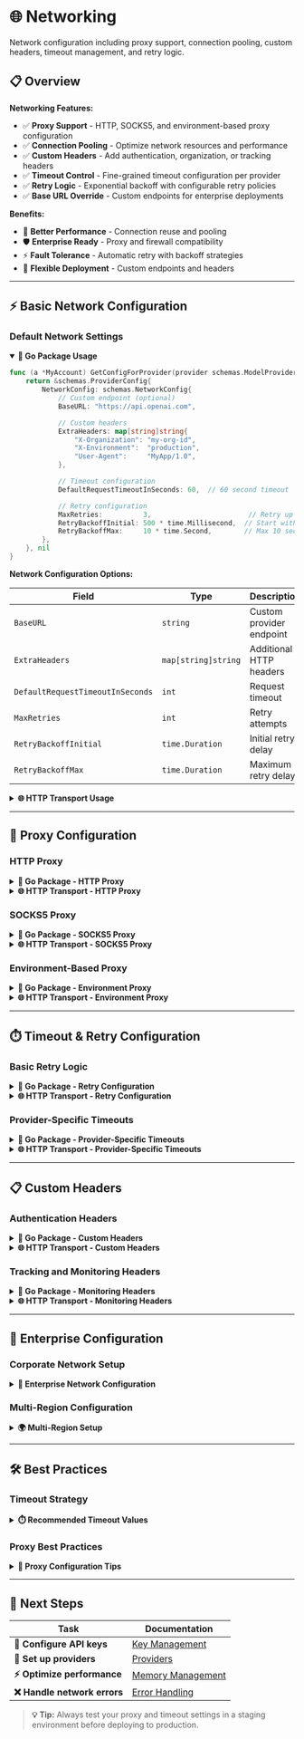# 🌐 Networking

Network configuration including proxy support, connection pooling, custom headers, timeout management, and retry logic.

## 📋 Overview

**Networking Features:**

- ✅ **Proxy Support** - HTTP, SOCKS5, and environment-based proxy configuration
- ✅ **Connection Pooling** - Optimize network resources and performance
- ✅ **Custom Headers** - Add authentication, organization, or tracking headers
- ✅ **Timeout Control** - Fine-grained timeout configuration per provider
- ✅ **Retry Logic** - Exponential backoff with configurable retry policies
- ✅ **Base URL Override** - Custom endpoints for enterprise deployments

**Benefits:**

- 🚀 **Better Performance** - Connection reuse and pooling
- 🛡️ **Enterprise Ready** - Proxy and firewall compatibility
- ⚡ **Fault Tolerance** - Automatic retry with backoff strategies
- 🔧 **Flexible Deployment** - Custom endpoints and headers

---

## ⚡ Basic Network Configuration

### Default Network Settings

<details open>
<summary><strong>🔧 Go Package Usage</strong></summary>

```go
func (a *MyAccount) GetConfigForProvider(provider schemas.ModelProvider) (*schemas.ProviderConfig, error) {
    return &schemas.ProviderConfig{
        NetworkConfig: schemas.NetworkConfig{
            // Custom endpoint (optional)
            BaseURL: "https://api.openai.com",

            // Custom headers
            ExtraHeaders: map[string]string{
                "X-Organization": "my-org-id",
                "X-Environment":  "production",
                "User-Agent":     "MyApp/1.0",
            },

            // Timeout configuration
            DefaultRequestTimeoutInSeconds: 60,  // 60 second timeout

            // Retry configuration
            MaxRetries:          3,                        // Retry up to 3 times
            RetryBackoffInitial: 500 * time.Millisecond,  // Start with 500ms
            RetryBackoffMax:     10 * time.Second,        // Max 10 seconds
        },
    }, nil
}
```

**Network Configuration Options:**

| Field                            | Type                | Description              | Default          |
| -------------------------------- | ------------------- | ------------------------ | ---------------- |
| `BaseURL`                        | `string`            | Custom provider endpoint | Provider default |
| `ExtraHeaders`                   | `map[string]string` | Additional HTTP headers  | `{}`             |
| `DefaultRequestTimeoutInSeconds` | `int`               | Request timeout          | `30`             |
| `MaxRetries`                     | `int`               | Retry attempts           | `0`              |
| `RetryBackoffInitial`            | `time.Duration`     | Initial retry delay      | `500ms`          |
| `RetryBackoffMax`                | `time.Duration`     | Maximum retry delay      | `5s`             |

</details>

<details>
<summary><strong>🌐 HTTP Transport Usage</strong></summary>

**Configuration (`config.json`):**

```json
{
  "providers": {
    "openai": {
      "keys": [
        {
          "value": "env.OPENAI_API_KEY",
          "models": ["gpt-4o-mini"],
          "weight": 1.0
        }
      ],
      "network_config": {
        "base_url": "https://api.openai.com",
        "extra_headers": {
          "X-Organization-ID": "org-123",
          "X-Environment": "production",
          "User-Agent": "MyApp/1.0"
        },
        "default_request_timeout_in_seconds": 30,
        "max_retries": 1,
        "retry_backoff_initial_ms": 100,
        "retry_backoff_max_ms": 2000
      }
    }
  }
}
```

</details>

---

## 🔗 Proxy Configuration

### HTTP Proxy

<details>
<summary><strong>🔧 Go Package - HTTP Proxy</strong></summary>

```go
func (a *MyAccount) GetConfigForProvider(provider schemas.ModelProvider) (*schemas.ProviderConfig, error) {
    return &schemas.ProviderConfig{
        ProxyConfig: &schemas.ProxyConfig{
            Type:     schemas.HttpProxy,
            URL:      "http://proxy.company.com:8080",
            Username: "proxy-user",     // Optional authentication
            Password: "proxy-pass",     // Optional authentication
        },
        NetworkConfig: schemas.NetworkConfig{
            DefaultRequestTimeoutInSeconds: 45,  // Increase timeout for proxy
        },
    }, nil
}
```

**Proxy Configuration Options:**

| Field      | Type        | Description                  | Required |
| ---------- | ----------- | ---------------------------- | -------- |
| `Type`     | `ProxyType` | Proxy type (http/socks5/env) | ✅       |
| `URL`      | `string`    | Proxy server URL             | ✅       |
| `Username` | `string`    | Proxy authentication user    | ❌       |
| `Password` | `string`    | Proxy authentication pass    | ❌       |

</details>

<details>
<summary><strong>🌐 HTTP Transport - HTTP Proxy</strong></summary>

```json
{
  "providers": {
    "openai": {
      "keys": [
        {
          "value": "env.OPENAI_API_KEY",
          "models": ["gpt-4o-mini"],
          "weight": 1.0
        }
      ],
      "proxy_config": {
        "type": "http",
        "url": "http://proxy.company.com:8080",
        "username": "proxy-user",
        "password": "proxy-pass"
      },
      "network_config": {
        "default_request_timeout_in_seconds": 45
      }
    }
  }
}
```

</details>

### SOCKS5 Proxy

<details>
<summary><strong>🔧 Go Package - SOCKS5 Proxy</strong></summary>

```go
func (a *MyAccount) GetConfigForProvider(provider schemas.ModelProvider) (*schemas.ProviderConfig, error) {
    return &schemas.ProviderConfig{
        ProxyConfig: &schemas.ProxyConfig{
            Type:     schemas.Socks5Proxy,
            URL:      "socks5://proxy.company.com:1080",
            Username: "socks-user",     // Optional
            Password: "socks-pass",     // Optional
        },
    }, nil
}
```

</details>

<details>
<summary><strong>🌐 HTTP Transport - SOCKS5 Proxy</strong></summary>

```json
{
  "providers": {
    "openai": {
      "proxy_config": {
        "type": "socks5",
        "url": "socks5://proxy.company.com:1080",
        "username": "socks-user",
        "password": "socks-pass"
      }
    }
  }
}
```

</details>

### Environment-Based Proxy

<details>
<summary><strong>🔧 Go Package - Environment Proxy</strong></summary>

```go
func (a *MyAccount) GetConfigForProvider(provider schemas.ModelProvider) (*schemas.ProviderConfig, error) {
    return &schemas.ProviderConfig{
        ProxyConfig: &schemas.ProxyConfig{
            Type: schemas.EnvProxy,
            // Automatically uses HTTP_PROXY, HTTPS_PROXY, NO_PROXY environment variables
        },
    }, nil
}
```

**Environment Variables:**

```bash
export HTTP_PROXY=http://proxy.company.com:8080
export HTTPS_PROXY=https://proxy.company.com:8443
export NO_PROXY=localhost,127.0.0.1,.company.com
```

</details>

<details>
<summary><strong>🌐 HTTP Transport - Environment Proxy</strong></summary>

```json
{
  "providers": {
    "openai": {
      "proxy_config": {
        "type": "env"
      }
    }
  }
}
```

**Environment Variables:**

```bash
export HTTP_PROXY=http://proxy.company.com:8080
export HTTPS_PROXY=https://proxy.company.com:8443
export NO_PROXY=localhost,127.0.0.1,.company.com
```

</details>

---

## ⏱️ Timeout & Retry Configuration

### Basic Retry Logic

<details>
<summary><strong>🔧 Go Package - Retry Configuration</strong></summary>

```go
func (a *MyAccount) GetConfigForProvider(provider schemas.ModelProvider) (*schemas.ProviderConfig, error) {
    return &schemas.ProviderConfig{
        NetworkConfig: schemas.NetworkConfig{
            // Timeout settings
            DefaultRequestTimeoutInSeconds: 30,

            // Retry settings with exponential backoff
            MaxRetries:          3,                         // Retry up to 3 times
            RetryBackoffInitial: 500 * time.Millisecond,   // Start with 500ms
            RetryBackoffMax:     10 * time.Second,         // Cap at 10 seconds
        },
    }, nil
}
```

**Retry Logic:**

```text
Attempt 1: Request fails
Wait: 500ms (initial backoff)

Attempt 2: Request fails
Wait: 1000ms (2x backoff)

Attempt 3: Request fails
Wait: 2000ms (2x backoff)

Attempt 4: Request fails
Give up after 3 retries
```

</details>

<details>
<summary><strong>🌐 HTTP Transport - Retry Configuration</strong></summary>

```json
{
  "providers": {
    "openai": {
      "network_config": {
        "default_request_timeout_in_seconds": 30,
        "max_retries": 3,
        "retry_backoff_initial_ms": 500,
        "retry_backoff_max_ms": 10000
      }
    }
  }
}
```

</details>

### Provider-Specific Timeouts

<details>
<summary><strong>🔧 Go Package - Provider-Specific Timeouts</strong></summary>

```go
func (a *MyAccount) GetConfigForProvider(provider schemas.ModelProvider) (*schemas.ProviderConfig, error) {
    switch provider {
    case schemas.OpenAI:
        return &schemas.ProviderConfig{
            NetworkConfig: schemas.NetworkConfig{
                DefaultRequestTimeoutInSeconds: 30,  // Fast timeout for OpenAI
                MaxRetries: 2,
            },
        }, nil
    case schemas.Anthropic:
        return &schemas.ProviderConfig{
            NetworkConfig: schemas.NetworkConfig{
                DefaultRequestTimeoutInSeconds: 60,  // Longer timeout for Claude
                MaxRetries: 3,
            },
        }, nil
    case schemas.Bedrock:
        return &schemas.ProviderConfig{
            NetworkConfig: schemas.NetworkConfig{
                DefaultRequestTimeoutInSeconds: 120, // Longest timeout for Bedrock
                MaxRetries: 1,                       // Fewer retries for AWS
            },
        }, nil
    }
    return &schemas.ProviderConfig{}, nil
}
```

</details>

<details>
<summary><strong>🌐 HTTP Transport - Provider-Specific Timeouts</strong></summary>

```json
{
  "providers": {
    "openai": {
      "network_config": {
        "default_request_timeout_in_seconds": 30,
        "max_retries": 2
      }
    },
    "anthropic": {
      "network_config": {
        "default_request_timeout_in_seconds": 60,
        "max_retries": 3
      }
    },
    "bedrock": {
      "network_config": {
        "default_request_timeout_in_seconds": 120,
        "max_retries": 1
      }
    }
  }
}
```

</details>

---

## 📋 Custom Headers

### Authentication Headers

<details>
<summary><strong>🔧 Go Package - Custom Headers</strong></summary>

```go
func (a *MyAccount) GetConfigForProvider(provider schemas.ModelProvider) (*schemas.ProviderConfig, error) {
    switch provider {
    case schemas.OpenAI:
        return &schemas.ProviderConfig{
            NetworkConfig: schemas.NetworkConfig{
                ExtraHeaders: map[string]string{
                    "OpenAI-Organization": os.Getenv("OPENAI_ORG_ID"),
                    "OpenAI-Project":      os.Getenv("OPENAI_PROJECT_ID"),
                    "User-Agent":          "MyApp/1.0.0",
                    "X-Request-ID":        generateRequestID(),
                },
            },
        }, nil
    case schemas.Anthropic:
        return &schemas.ProviderConfig{
            NetworkConfig: schemas.NetworkConfig{
                ExtraHeaders: map[string]string{
                    "User-Agent":       "MyApp/1.0.0",
                    "X-Source":         "bifrost-gateway",
                    "anthropic-version": "2023-06-01",
                },
            },
        }, nil
    }
    return &schemas.ProviderConfig{}, nil
}

func generateRequestID() string {
    return fmt.Sprintf("req_%d", time.Now().UnixNano())
}
```

</details>

<details>
<summary><strong>🌐 HTTP Transport - Custom Headers</strong></summary>

```json
{
  "providers": {
    "openai": {
      "network_config": {
        "extra_headers": {
          "OpenAI-Organization": "org-your-org-id",
          "OpenAI-Project": "proj-your-project-id",
          "User-Agent": "MyApp/1.0.0",
          "X-Source": "bifrost-gateway"
        }
      }
    },
    "anthropic": {
      "network_config": {
        "extra_headers": {
          "User-Agent": "MyApp/1.0.0",
          "X-Source": "bifrost-gateway",
          "anthropic-version": "2023-06-01"
        }
      }
    }
  }
}
```

</details>

### Tracking and Monitoring Headers

<details>
<summary><strong>🔧 Go Package - Monitoring Headers</strong></summary>

```go
func (a *MyAccount) GetConfigForProvider(provider schemas.ModelProvider) (*schemas.ProviderConfig, error) {
    return &schemas.ProviderConfig{
        NetworkConfig: schemas.NetworkConfig{
            ExtraHeaders: map[string]string{
                // Tracking headers
                "X-Request-ID":     generateRequestID(),
                "X-Session-ID":     getSessionID(),
                "X-User-ID":        getUserID(),
                "X-Environment":    os.Getenv("ENVIRONMENT"),

                // Application metadata
                "X-App-Version":    "1.2.3",
                "X-Build-Hash":     getBuildHash(),
                "X-Deployment-ID":  getDeploymentID(),

                // Monitoring
                "X-Trace-ID":       getTraceID(),
                "X-Span-ID":        getSpanID(),
            },
        },
    }, nil
}
```

</details>

<details>
<summary><strong>🌐 HTTP Transport - Monitoring Headers</strong></summary>

```json
{
  "providers": {
    "openai": {
      "network_config": {
        "extra_headers": {
          "X-Environment": "production",
          "X-App-Version": "1.2.3",
          "X-Build-Hash": "abc123def",
          "X-Deployment-ID": "deploy-456",
          "X-Source": "bifrost-gateway"
        }
      }
    }
  }
}
```

</details>

---

## 🔧 Enterprise Configuration

### Corporate Network Setup

<details>
<summary><strong>🏢 Enterprise Network Configuration</strong></summary>

**Go Package - Enterprise Setup:**

```go
func (a *MyAccount) GetConfigForProvider(provider schemas.ModelProvider) (*schemas.ProviderConfig, error) {
    return &schemas.ProviderConfig{
        // Corporate proxy
        ProxyConfig: &schemas.ProxyConfig{
            Type:     schemas.HttpProxy,
            URL:      "http://corporate-proxy.company.com:8080",
            Username: os.Getenv("PROXY_USER"),
            Password: os.Getenv("PROXY_PASS"),
        },

        NetworkConfig: schemas.NetworkConfig{
            // Conservative timeouts for corporate networks
            DefaultRequestTimeoutInSeconds: 90,

            // Corporate headers
            ExtraHeaders: map[string]string{
                "X-Corporate-ID":   os.Getenv("CORP_ID"),
                "X-Department":     "AI-Team",
                "X-Cost-Center":    "CC-123",
                "X-Compliance":     "SOC2-Type2",
            },

            // Aggressive retry for unreliable corporate networks
            MaxRetries:          5,
            RetryBackoffInitial: 1 * time.Second,
            RetryBackoffMax:     30 * time.Second,
        },
    }, nil
}
```

**HTTP Transport - Enterprise Setup:**

```json
{
  "providers": {
    "openai": {
      "proxy_config": {
        "type": "http",
        "url": "http://corporate-proxy.company.com:8080",
        "username": "env.PROXY_USER",
        "password": "env.PROXY_PASS"
      },
      "network_config": {
        "default_request_timeout_in_seconds": 90,
        "extra_headers": {
          "X-Corporate-ID": "corp-123",
          "X-Department": "AI-Team",
          "X-Cost-Center": "CC-123",
          "X-Compliance": "SOC2-Type2"
        },
        "max_retries": 5,
        "retry_backoff_initial_ms": 1000,
        "retry_backoff_max_ms": 30000
      }
    }
  }
}
```

</details>

### Multi-Region Configuration

<details>
<summary><strong>🌍 Multi-Region Setup</strong></summary>

**Go Package - Regional Endpoints:**

```go
func (a *MyAccount) GetConfigForProvider(provider schemas.ModelProvider) (*schemas.ProviderConfig, error) {
    region := os.Getenv("DEPLOYMENT_REGION")

    switch provider {
    case schemas.OpenAI:
        // Use regional endpoints for better latency
        baseURL := "https://api.openai.com"
        if region == "eu-west-1" {
            baseURL = "https://api.openai.com"  // OpenAI doesn't have regional endpoints
        }

        return &schemas.ProviderConfig{
            NetworkConfig: schemas.NetworkConfig{
                BaseURL: baseURL,
                ExtraHeaders: map[string]string{
                    "X-Region":           region,
                    "X-Preferred-Region": "eu-west-1",
                },
            },
        }, nil

    case schemas.Bedrock:
        // Use actual AWS regions
        bedrockRegion := "us-east-1"
        if region == "eu-west-1" {
            bedrockRegion = "eu-west-1"
        }

        return &schemas.ProviderConfig{
            MetaConfig: map[string]interface{}{
                "region": bedrockRegion,
            },
        }, nil
    }

    return &schemas.ProviderConfig{}, nil
}
```

</details>

---

## 🛠️ Best Practices

### Timeout Strategy

<details>
<summary><strong>⏱️ Recommended Timeout Values</strong></summary>

| Use Case             | Timeout | Max Retries | Initial Backoff |
| -------------------- | ------- | ----------- | --------------- |
| **Interactive Chat** | 30s     | 2           | 500ms           |
| **Batch Processing** | 120s    | 5           | 1s              |
| **Real-time API**    | 15s     | 1           | 250ms           |
| **Background Jobs**  | 300s    | 3           | 2s              |

```go
// Example: Interactive chat configuration
func getInteractiveChatConfig() *schemas.ProviderConfig {
    return &schemas.ProviderConfig{
        NetworkConfig: schemas.NetworkConfig{
            DefaultRequestTimeoutInSeconds: 30,
            MaxRetries:                     2,
            RetryBackoffInitial:            500 * time.Millisecond,
            RetryBackoffMax:                5 * time.Second,
        },
    }
}
```

</details>

### Proxy Best Practices

<details>
<summary><strong>🔗 Proxy Configuration Tips</strong></summary>

**Corporate Environment:**

```bash
# Set proxy environment variables
export HTTP_PROXY=http://proxy.corp.com:8080
export HTTPS_PROXY=http://proxy.corp.com:8080
export NO_PROXY=localhost,127.0.0.1,*.corp.com

# Test proxy connectivity
curl -v --proxy $HTTP_PROXY https://api.openai.com/v1/models
```

**Docker Environment:**

```dockerfile
# Pass proxy settings to container
ENV HTTP_PROXY=http://proxy.company.com:8080
ENV HTTPS_PROXY=http://proxy.company.com:8080
ENV NO_PROXY=localhost,127.0.0.1
```

</details>

---

## 🎯 Next Steps

| **Task**                     | **Documentation**                         |
| ---------------------------- | ----------------------------------------- |
| **🔑 Configure API keys**    | [Key Management](key-management.md)       |
| **🔗 Set up providers**      | [Providers](providers.md)                 |
| **⚡ Optimize performance**  | [Memory Management](memory-management.md) |
| **❌ Handle network errors** | [Error Handling](errors.md)               |

> **💡 Tip:** Always test your proxy and timeout settings in a staging environment before deploying to production.
